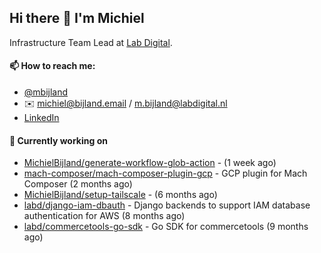 ## Hi there 👋 I'm Michiel

Infrastructure Team Lead at [Lab Digital](https://www.labdigital.nl).

#### 📫 How to reach me:

- [@mbijland](https://twitter.com/mbijland)
- ✉️ michiel@bijland.email / m.bijland@labdigital.nl
- [LinkedIn](https://www.linkedin.com/in/michielbijland/)

#### 👷 Currently working on


- [MichielBijland/generate-workflow-glob-action](https://github.com/MichielBijland/generate-workflow-glob-action) -  (1 week ago)
- [mach-composer/mach-composer-plugin-gcp](https://github.com/mach-composer/mach-composer-plugin-gcp) - GCP plugin for Mach Composer (2 months ago)
- [MichielBijland/setup-tailscale](https://github.com/MichielBijland/setup-tailscale) -  (6 months ago)
- [labd/django-iam-dbauth](https://github.com/labd/django-iam-dbauth) - Django backends to support IAM database authentication for AWS (8 months ago)
- [labd/commercetools-go-sdk](https://github.com/labd/commercetools-go-sdk) - Go SDK for commercetools (9 months ago)
